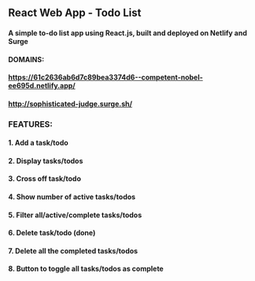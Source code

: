 ## React Web App - Todo List
#### A simple to-do list app using React.js, built and deployed on Netlify and Surge 
#### DOMAINS:
#### https://61c2636ab6d7c89bea3374d6--competent-nobel-ee695d.netlify.app/
#### http://sophisticated-judge.surge.sh/ 


### FEATURES:
#### 1. Add a task/todo
#### 2. Display tasks/todos 
#### 3. Cross off task/todo 
#### 4. Show number of active tasks/todos
#### 5. Filter all/active/complete tasks/todos
#### 6. Delete task/todo (done)
#### 7. Delete all the completed tasks/todos
#### 8. Button to toggle all tasks/todos as complete  
